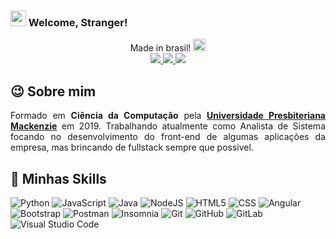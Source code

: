 ### <img src="https://cdn-icons-png.flaticon.com/512/599/599335.png" width="25px" style="max-width:50%;">  Welcome, Stranger! 

<p align="center">
  Made in brasil! <img width="20" src="https://cdn-icons-png.flaticon.com/512/630/630591.png" alt="Brazil" /> 
  <br>
<a href="https://www.linkedin.com/in/guilhermeoliveiralps/" alt="Linkedin">
    <img src="https://img.shields.io/badge/-LinkedIn-0077B5?style=flat&logo=Linkedin&logoColor=white&link=https://www.linkedin.com/in/guilhermeoliveiralps/" />
  </a>
  <a href="https://github.com/GLOliver/" alt="GitHub">
    <img src="https://img.shields.io/badge/-Github-242A2D?style=flat&logo=Github&logoColor=white&link=https://github.com/GLOliver/" />
  </a>
    <img src="https://komarev.com/ghpvc/?username=GLOliver&color=006bed" />
</p>

## :wink: Sobre mim 	
<p align="justify">
  Formado em <strong>Ciência da Computação</strong> pela <a href="https://www.mackenzie.br/"> <strong>Universidade Presbiteriana Mackenzie</strong></a> em 2019. Trabalhando atualmente como Analista de Sistema focando no desenvolvimento do front-end de algumas aplicações da empresa, mas brincando de fullstack sempre que possivel.
</p>

## 🚀 Minhas Skills

![Python](https://img.shields.io/badge/Python-3776AB?style=for-the-badge&logo=python&logoColor=white)
![JavaScript](https://img.shields.io/badge/JavaScript-F7DF1E?style=for-the-badge&logo=javascript&logoColor=black)
![Java](https://img.shields.io/badge/Java-f89820?style=for-the-badge&logo=java&logoColor=black)
![NodeJS](https://img.shields.io/badge/Node.js-43853D?style=for-the-badge&logo=node.js&logoColor=white)
![HTML5](https://img.shields.io/badge/HTML5-E34F26?style=for-the-badge&logo=html5&logoColor=white)
![CSS](https://img.shields.io/badge/CSS3-1572B6?style=for-the-badge&logo=css3&logoColor=white)
![Angular](https://img.shields.io/badge/Angular-DD0031?style=for-the-badge&logo=angular&logoColor=white)
![Bootstrap](https://img.shields.io/badge/Bootstrap-563D7C?style=for-the-badge&logo=bootstrap&logoColor=white)
![Postman](https://img.shields.io/badge/-Postman-333333?style=for-the-badge&logo=postman)
![Insomnia](https://img.shields.io/badge/-Insomnia-6d04dc?style=for-the-badge&logo=insomnia)
![Git](https://img.shields.io/badge/-Git-333333?style=for-the-badge&logo=git)
![GitHub](https://img.shields.io/badge/GitHub-333333?style=for-the-badge&logo=github)
![GitLab](https://img.shields.io/badge/GitLab-333333?style=for-the-badge&logo=gitlab)
![Visual Studio Code](https://img.shields.io/badge/-Visual%20Studio%20Code-ffffff?style=for-the-badge&logo=visual-studio-code&logoColor=007ACC)

[//]: ![](https://komarev.com/ghpvc/?username=GLOliver&color=006bed)
